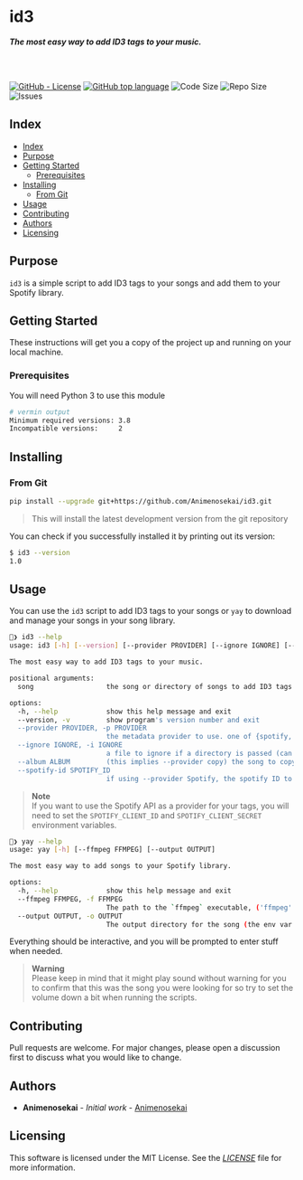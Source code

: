 # id3

<!-- <img align="right" src="picture.jpeg" height="140px"> -->

***The most easy way to add ID3 tags to your music.***

<br>
<br>

[![GitHub - License](https://img.shields.io/github/license/Animenosekai/id3)](https://github.com/Animenosekai/id3/blob/master/LICENSE)
[![GitHub top language](https://img.shields.io/github/languages/top/Animenosekai/id3)](https://github.com/Animenosekai/id3)
![Code Size](https://img.shields.io/github/languages/code-size/Animenosekai/id3)
![Repo Size](https://img.shields.io/github/repo-size/Animenosekai/id3)
![Issues](https://img.shields.io/github/issues/Animenosekai/id3)

## Index

- [Index](#index)
- [Purpose](#purpose)
- [Getting Started](#getting-started)
  - [Prerequisites](#prerequisites)
- [Installing](#installing)
  - [From Git](#from-git)
- [Usage](#usage)
- [Contributing](#contributing)
- [Authors](#authors)
- [Licensing](#licensing)

## Purpose

`id3` is a simple script to add ID3 tags to your songs and add them to your Spotify library.

## Getting Started

These instructions will get you a copy of the project up and running on your local machine.

### Prerequisites

You will need Python 3 to use this module

```bash
# vermin output
Minimum required versions: 3.8
Incompatible versions:     2
```

## Installing

### From Git

```bash
pip install --upgrade git+https://github.com/Animenosekai/id3.git
```

> This will install the latest development version from the git repository

You can check if you successfully installed it by printing out its version:

```bash
$ id3 --version
1.0
```

## Usage

You can use the `id3` script to add ID3 tags to your songs or `yay` to download and manage your songs in your song library.

```bash
🧃❯ id3 --help
usage: id3 [-h] [--version] [--provider PROVIDER] [--ignore IGNORE] [--album ALBUM] [--spotify-id SPOTIFY_ID] [song]

The most easy way to add ID3 tags to your music.

positional arguments:
  song                  the song or directory of songs to add ID3 tags to.

options:
  -h, --help            show this help message and exit
  --version, -v         show program's version number and exit
  --provider PROVIDER, -p PROVIDER
                        the metadata provider to use. one of {spotify, interactive, copy}
  --ignore IGNORE, -i IGNORE
                        a file to ignore if a directory is passed (can be used multiple times).
  --album ALBUM         (this implies --provider copy) the song to copy the album information from. if not provided, it will be asked when needed (useful for multiple album directories).
  --spotify-id SPOTIFY_ID
                        if using --provider Spotify, the spotify ID to use for the metadata. if 'search', the filename will be searched. if None, it will be asked when needed.

```

> **Note**  
> If you want to use the Spotify API as a provider for your tags, you will need to set the `SPOTIFY_CLIENT_ID` and `SPOTIFY_CLIENT_SECRET` environment variables.

```bash
🧃❯ yay --help
usage: yay [-h] [--ffmpeg FFMPEG] [--output OUTPUT]

The most easy way to add songs to your Spotify library.

options:
  -h, --help            show this help message and exit
  --ffmpeg FFMPEG, -f FFMPEG
                        The path to the `ffmpeg` executable, ('ffmpeg' by default)
  --output OUTPUT, -o OUTPUT
                        The output directory for the song (the env var 'YAY_SONGS_OUTPUT_DIRECTORY' or './output' will be used by default)

```

Everything should be interactive, and you will be prompted to enter stuff when needed.

> **Warning**  
> Please keep in mind that it might play sound without warning for you to confirm that this was the song you were looking for so try to set the volume down a bit when running the scripts.

## Contributing

Pull requests are welcome. For major changes, please open a discussion first to discuss what you would like to change.

## Authors

- **Animenosekai** - *Initial work* - [Animenosekai](https://github.com/Animenosekai)

## Licensing

This software is licensed under the MIT License. See the [*LICENSE*](./LICENSE) file for more information.
